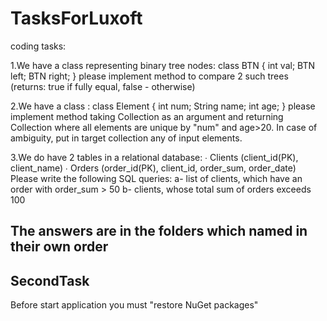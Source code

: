 # TasksForLuxoft

coding tasks: 

1.We have a class representing binary tree nodes: 
        class BTN { 
            int val; 
            BTN left; 
            BTN right; 
        } 
    please implement method to compare 2 such trees (returns: true if fully equal, false - otherwise) 

2.We have a class : class Element { int num; String name; int age; } 
    please implement method taking Collection<Element> as an argument and returning Collection<Element> where all elements are unique by "num" and age>20. In case of ambiguity, put in target collection any of input elements. 

 
3.We do have 2 tables in a relational database: 
        ∙ Clients (client_id(PK), client_name) 
        ∙ Orders (order_id(PK), client_id, order_sum, order_date) 
    Please write the following SQL queries: 
        a- list of clients, which have an order with order_sum > 50 
        b- clients, whose total sum of orders exceeds 100 


## The answers are in the folders which named in their own order

## SecondTask

Before start application you must "restore NuGet packages"
